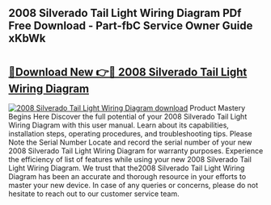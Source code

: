 ## 2008 Silverado Tail Light Wiring Diagram PDf Free Download - Part-fbC Service Owner Guide xKbWk

# <h2><a href="http://dftgwlm.blite.top/?on=2008+Silverado+Tail+Light+Wiring+Diagram">🔗Download New 👉🔴 2008 Silverado Tail Light Wiring Diagram</a></h2>

[![2008 Silverado Tail Light Wiring Diagram download](https://i.imgur.com/lujVjoI.png)](http://dftgwlm.blite.top/?on=2008+Silverado+Tail+Light+Wiring+Diagram)
Product Mastery Begins Here Discover the full potential of your 2008 Silverado Tail Light Wiring Diagram with this user manual. Learn about its capabilities, installation steps, operating procedures, and troubleshooting tips. Please Note the Serial Number Locate and record the serial number of your new 2008 Silverado Tail Light Wiring Diagram for warranty purposes. Experience the efficiency of list of features while using your new 2008 Silverado Tail Light Wiring Diagram. We trust that the2008 Silverado Tail Light Wiring Diagram has been an accurate and thorough resource in your efforts to master your new device. In case of any queries or concerns, please do not hesitate to reach out to our customer service team.
